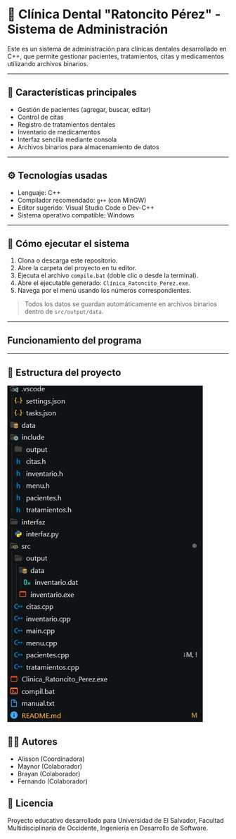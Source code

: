 # 🦷 Clínica Dental "Ratoncito Pérez" - Sistema de Administración

Este es un sistema de administración para clínicas dentales desarrollado en C++, que permite gestionar pacientes, tratamientos, citas y medicamentos utilizando archivos binarios.

---

## 📌 Características principales

- Gestión de pacientes (agregar, buscar, editar)
- Control de citas
- Registro de tratamientos dentales
- Inventario de medicamentos
- Interfaz sencilla mediante consola
- Archivos binarios para almacenamiento de datos

---

## ⚙️ Tecnologías usadas

- Lenguaje: C++
- Compilador recomendado: `g++` (con MinGW)
- Editor sugerido: Visual Studio Code o Dev-C++
- Sistema operativo compatible: Windows

---

## 🚀 Cómo ejecutar el sistema

1. Clona o descarga este repositorio.
2. Abre la carpeta del proyecto en tu editor.
3. Ejecuta el archivo `compile.bat` (doble clic o desde la terminal).
4. Abre el ejecutable generado: `Clínica_Ratoncito_Perez.exe`.
5. Navega por el menú usando los números correspondientes.

> Todos los datos se guardan automáticamente en archivos binarios dentro de `src/output/data`.

---
## Funcionamiento del programa

---

## 🧠 Estructura del proyecto

![alt text](image.png)

## 🧑‍💻 Autores

- Alisson (Coordinadora)
- Maynor  (Colaborador)
- Brayan  (Colaborador)
- Fernando (Colaborador)

## 📄 Licencia

Proyecto educativo desarrollado para Universidad de El Salvador, Facultad Multidisciplinaria de Occidente, Ingeniería en Desarrollo de Software.
